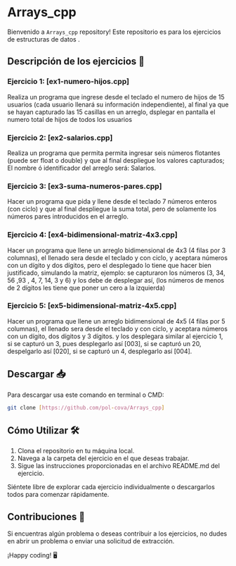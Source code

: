 # Arrays_cpp

Bienvenido a `Arrays_cpp` repository! Este repositorio es para los ejercicios de estructuras de datos .

## Descripción de los ejercicios 🚀

### Ejercicio 1: [ex1-numero-hijos.cpp]
Realiza un programa que ingrese desde el teclado el numero de hijos de 15 usuarios (cada usuario llenará su información independiente), al final ya que se hayan capturado las 15 casillas en un arreglo, dsplegar en pantalla el numero total de hijos de todos los usuarios

### Ejercicio 2: [ex2-salarios.cpp]
Realiza un programa que permita permita ingresar  seis números flotantes (puede ser float o double) y que al final despliegue los valores capturados; El nombre ó identificador del arreglo será: Salarios.

### Ejercicio 3: [ex3-suma-numeros-pares.cpp]
Hacer un programa que pida y llene desde el teclado 7 números enteros (con ciclo) y que al final despliegue la suma total, pero de solamente los números pares introducidos en el arreglo.

### Ejercicio 4: [ex4-bidimensional-matriz-4x3.cpp]
Hacer un programa que llene un arreglo bidimensional de 4x3 (4 filas por 3 columnas), el llenado sera desde el teclado y con ciclo, y aceptara números con un dígito y dos dígitos, pero el desplegado lo tiene que hacer bien justificado, simulando la matriz, ejemplo: se capturaron los números (3, 34, 56 ,93 , 4, 7, 14, 3 y 6) y los debe de desplegar así, (los números de menos de 2 dígitos les tiene que poner un cero a la izquierda)

### Ejercicio 5: [ex5-bidimensional-matriz-4x5.cpp]
Hacer un programa que llene un arreglo bidimensional de 4x5 (4 filas por 5 columnas), el llenado sera desde el teclado y con ciclo, y aceptara números con un dígito, dos dígitos y 3 dígitos. y los desplegara similar al ejercicio 1, si se capturó un 3, pues desplegarlo así [003], si se capturó un 20, despelgarlo así [020], si se capturó un 4, desplegarlo así [004].


## Descargar 📥

Para descargar usa este comando en terminal o CMD:

```bash
git clone [https://github.com/pol-cova/Arrays_cpp]
```


## Cómo Utilizar 🛠️

1. Clona el repositorio en tu máquina local.
2. Navega a la carpeta del ejercicio en el que deseas trabajar.
3. Sigue las instrucciones proporcionadas en el archivo README.md del ejercicio.

Siéntete libre de explorar cada ejercicio individualmente o descargarlos todos para comenzar rápidamente.

## Contribuciones 🤝

Si encuentras algún problema o deseas contribuir a los ejercicios, no dudes en abrir un problema o enviar una solicitud de extracción.

¡Happy coding! 🖥️